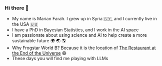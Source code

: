 ### Hi there 👋

- My name is Marian Farah. I grew up in Syria 🇸🇾, and I currently live in the USA 🇺🇸
- I have a PhD in Bayesian Statistics, and I work in the AI space
- I am passionate about using science and AI to help create a more sustainable future 🌍 🌏 🌎
- Why Frogstar World B? Because it is the location of [The Restaurant at the End of the Universe](https://hitchhikers.fandom.com/wiki/Frogstar_World_B) 😄
- These days you will find me playing with LLMs

<!--
**frogstar-world-b/frogstar-world-b** is a ✨ _special_ ✨ repository because its `README.md` (this file) appears on your GitHub profile.

Here are some ideas to get you started:

- 🔭 I’m currently working on ...
- 🌱 I’m currently learning ...
- 👯 I’m looking to collaborate on ...
- 🤔 I’m looking for help with ...
- 💬 Ask me about ...
- 📫 How to reach me: ...
- 😄 Pronouns: ...
- ⚡ Fun fact: ...
-->
